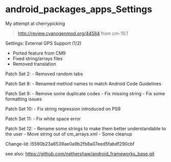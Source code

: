 android_packages_apps_Settings
==============================
My attempt at cherrypicking
> http://review.cyanogenmod.org/44584
from cm-10.1

Settings: External GPS Support (1/2)

- Ported feature from CM9
- Fixed string/arrays files
- Removed translation

Patch Set 2:    - Removed random tabs

Patch Set 8:    - Renamed method names to match Android
                  Code Guidelines

Patch Set 9:    - Remove some duplicate codes
                - Fix missing string
                - Fix some formatting issues

Patch Set 10:   - Fix string regression introduced on PS9

Patch Set 11:   - Fix white space error

Patch Set 12:   - Rename some strings to make them better
                  understandable to the user
                - Move string out of cm_arrays.xml
                - Some cleanup

Change-Id: I5590b23a6539ae0a9b2fb8a07eed5fabdf290cbf

see also: https://github.com/nethershaw/android_frameworks_base.git
